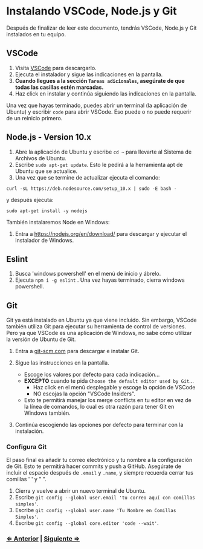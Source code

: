 ﻿# Instalando VSCode, Node.js y Git

Después de finalizar de leer este documento, tendrás VSCode, Node.js y Git instalados en tu equipo.

## VSCode

1. Visita [VSCode](https://code.visualstudio.com/?wt.mc_id=adw-brand&gclid=Cj0KCQjw5-TXBRCHARIsANLixNw00R2vbdqnzLml-GvzCgbyqmgcAb9kyRQsC5LAPVS6tuBDZ9ws9pgaAsiLEALw_wcB) para descargarlo.
1. Ejecuta el instalador y sigue las indicaciones en la pantalla.
1. **Cuando llegues a la sección `Tareas adicionales`, asegúrate de que todas las casillas estén marcadas.**
1. Haz click en instalar y continúa siguiendo las indicaciones en la pantalla.

Una vez que hayas terminado, puedes abrir un terminal (la aplicación de Ubuntu) y escribir `code` para abrir VSCode. Eso puede o no puede requerir de un reinicio primero. 

## Node.js - Version 10.x

1. Abre la aplicación de Ubuntu y escribe `cd ~` para llevarte al Sistema de Archivos de Ubuntu.
1. Escribe `sudo apt-get update`. Esto le pedirá a la herramienta apt de Ubuntu que se actualice.
1. Una vez que se termine de actualizar ejecuta el comando:

```
curl -sL https://deb.nodesource.com/setup_10.x | sudo -E bash -
```

y después ejecuta:

```
sudo apt-get install -y nodejs
```

También instalaremos Node en Windows:

1. Entra a <https://nodejs.org/en/download/> para descargar y ejecutar el instalador de Windows.

## Eslint

1. Busca 'windows powershell' en el menú de inicio y ábrelo.
2. Ejecuta `npm i -g eslint` . Una vez hayas terminado, cierra windows powershell.

## Git

Git ya está instalado en Ubuntu ya que viene incluido. Sin embargo, VSCode también utiliza Git para ejecutar su herramienta de control de versiones. Pero ya que VSCode es una aplicación de Windows, no sabe cómo utilizar la versión de Ubuntu de Git. 

1. Entra a [git-scm.com](https://git-scm.com/) para descargar e instalar Git.
2. Sigue las instrucciones en la pantalla.

    - Escoge los valores por defecto para cada indicación...
    - **EXCEPTO** cuando te pida `Choose the default editor used by Git`... 
        - Haz click en el menú desplegable y escoge la opción de VSCode
        - NO escojas la opción "VSCode Insiders". 
    - Esto te permitirá manejar los merge conflicts en tu editor en vez de la línea de comandos, lo cual es otra razón para tener Git en Windows también.

3. Continúa escogiendo las opciones por defecto para terminar con la instalación.

### Configura Git

El paso final es añadir tu correo electrónico y tu nombre a la configuración de Git. Esto te permitirá hacer commits y push a GitHub. Asegúrate de incluir el espacio después de `.email` y `.name`, y siempre recuerda cerrar tus comiilas ' ' y " ".

1. Cierra y vuelve a abrir un nuevo terminal de Ubuntu.
1. Escribe `git config --global user.email 'tu correo aquí con comillas simples'`.
1. Escribe `git config --global user.name 'Tu Nombre en Comillas Simples'`.
1. Escribe `git config --global core.editor 'code --wait'`.

### [⇐ Anterior](./4_updating_terminal.md) | [Siguiente ⇒](./6_final_steps.md)
